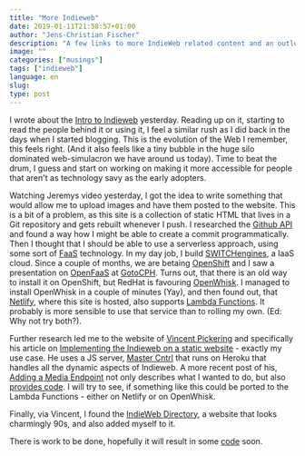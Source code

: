```yaml
---
title: "More Indieweb"
date: 2019-01-11T21:58:57+01:00
author: "Jens-Christian Fischer"
description: "A few links to more IndieWeb related content and an outlook to FaaS"
image: ""
categories: ["musings"]
tags: ["indieweb"]
language: en
slug:
type: post
---
```


I wrote about the [Intro to Indieweb](/2019/01/intro-to-indieweb/) yesterday. Reading up on it, starting to
read the people behind it or using it, I feel a similar rush as I did back in the days when I started blogging.
This is the evolution of the Web I remember, this feels right. (And it also feels like a tiny bubble in the 
huge silo dominated web-simulacron we have around us today). Time to beat the drum, I guess and start on working
on making it more accessible for people that aren't as technology savy as the early adopters.

Watching Jeremys video yesterday, I got the idea to write something that would allow me to upload images and 
have them posted to the website. This is a bit of a problem, as this site is a collection of static HTML that 
lives in a Git repository and gets rebuilt whenever I push. I researched the [Github API](https://developer.github.com/v3/repos/contents/#create-a-file) 
and found a way how I might be able to create a commit programmatically. Then I thought that I should be able
to use a serverless approach, using some sort of [FaaS](https://en.wikipedia.org/wiki/Function_as_a_service)
technology. In my day job, I build [SWITCHengines](https://switch.ch/engines), a IaaS cloud. Since a couple of 
months, we are betaing [OpenShift](https://www.openshift.com/) and I saw a presentation on [OpenFaaS](https://www.openfaas.com/) at [GotoCPH](https://gotocph.com/). Turns out, that there is an old way to install it on OpenShift,
but RedHat is favouring [OpenWhisk](https://openwhisk.apache.org/). I managed to install OpenWhisk in a couple
of minutes (Yay), and then found out, that [Netlify](https://netlify.com), where this site is hosted, also supports
[Lambda Functions](https://www.netlify.com/docs/functions/). It probably is more sensible to use that service
than to rolling my own. (Ed: Why not try both?).

Further research led me to the website of [Vincent Pickering](https://vincentp.me/) and specifically his article on [Implementing the Indieweb on a static website](https://vincentp.me/articles/2018/11/14/20-00) - exactly my use case. He uses a JS server, [Master Cntrl](https://github.com/vipickering/mastr-cntrl) that runs on Heroku that handles all the dynamic aspects of Indieweb. A more recent post of his, [Adding a Media Endpoint](https://vincentp.me/articles/2018/12/17/12-00/)
not only describes what I wanted to do, but also [provides code](https://github.com/vipickering/mastr-cntrl/blob/master/app/routes/post/media.js). I will try to see, if something like this
could be ported to the Lambda Functions - either on Netlify or on OpenWhisk.

Finally, via Vincent, I found the [IndieWeb Directory](https://indieweb-directory.glitch.me/), a website that looks
charmingly 90s, and also added myself to it.

There is work to be done, hopefully it will result in some [code](/categories/code) soon.
